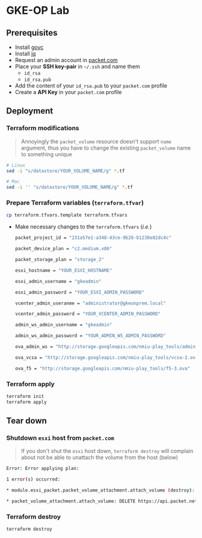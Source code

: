 # GKE-OP Lab

## Prerequisites

* Install [govc](https://github.com/vmware/govmomi/tree/master/govc)
* Install [jq](https://stedolan.github.io/jq/download/)
* Request an admin account in [packet.com](https://www.packet.com)
* Place your **SSH key-pair** in `~/.ssh` and name them
  * `id_rsa`
  * `id_rsa.pub`
* Add the content of your `id_rsa.pub` to your `packet.com` profile
* Create a **API Key** in your `packet.com` profile

## Deployment

### Terraform modifications

> Annoyingly the `packet_volume` resource doesn't support `name` argument, thus you have to change the existing `packet_volume` name to something unique

```sh
# Linux
sed -i "s/datastore/YOUR_VOLUME_NAME/g" *.tf

# Mac
sed -i '' "s/datastore/YOUR_VOLUME_NAME/g" *.tf
```

### Prepare Terraform variables (`terraform.tfvar`)

```sh
cp terraform.tfvars.template terraform.tfvars
```

* Make necessary changes to the `terraform.tfvars` (*i.e.*)

  ```sh
  packet_project_id = "231a57e1-a348-43ce-9b26-b1238e82dc4c"

  packet_device_plan = "c2.medium.x86"

  packet_storage_plan = "storage_2"

  esxi_hostname = "YOUR_ESXI_HOSTNAME"

  esxi_admin_username = "gkeadmin"

  esxi_admin_password = "YOUR_ESXI_ADMIN_PASSWORD"

  vcenter_admin_useranme = "administrator@gkeonprem.local"

  vcenter_admin_password = "YOUR_VCENTER_ADMIN_PASSWORD"

  admin_ws_admin_username = "gkeadmin"

  admin_ws_admin_password = "YOUR_ADMIN_WS_ADMIN_PASSWORD"

  ova_admin_ws = "http://storage.googleapis.com/nmiu-play_tools/admin-ws-1.ova"

  ova_vcsa = "http://storage.googleapis.com/nmiu-play_tools/vcsa-2.ova"

  ova_f5 = "http://storage.googleapis.com/nmiu-play_tools/f5-3.ova"
  ```

### Terraform apply

```sh
terraform init
terraform apply
```

## Tear down

### Shutdown `esxi` host from `packet.com`

> If you don't shut the `esxi` host down, `terraform destroy` will complain about not be able to unattach the volume from the host (below)

```sh
Error: Error applying plan:

1 error(s) occurred:

* module.esxi_packet.packet_volume_attachment.attach_volume (destroy): 1 error(s) occurred:

* packet_volume_attachment.attach_volume: DELETE https://api.packet.net/storage/attachments/bfc274e8-8668-4b6b-94cf-7931f204a3bd: 422 Cannot detach since volume is actively being used on your server
```

### Terraform destroy

```sh
terraform destroy
```
